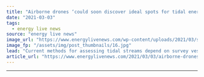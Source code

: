 ```yaml
---
title: "Airborne drones ‘could soon discover ideal spots for tidal energy projects’"
date: "2021-03-03"
tags: 
  - energy live news
source: "energy live news"
image_url: "https://www.energylivenews.com/wp-content/uploads/2021/03/shutterstock_1319829887.jpg"
image_fp: "/assets/img/post_thumbnails/16.jpg"
lead: "Current methods for assessing tidal streams depend on survey vessels or special sensors installed at the seabed, approaches that can be time-consuming and expensive"
article_url: "https://www.energylivenews.com/2021/03/03/airborne-drones-could-soon-discover-ideal-spots-for-tidal-energy-projects/"
---
```


---
